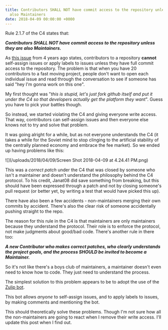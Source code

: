 ```yaml
---
title: Contributors SHALL NOT have commit access to the repository unless they are
  also Maintainers
date: 2018-04-09 00:00:00 +0000
---
```

Rule 2.1.7 of the C4 states that:

**_Contributors SHALL NOT have commit access to the repository unless they are also Maintainers._**

As [this issue](https://github.com/isaacs/github/issues/153) from 4 years ago states, contributors to a repository **cannot** self-assign issues or apply labels to issues unless they have full commit access to the repository. The problem is that when you have 20 contributors to a fast moving project, people don't want to open each individual issue and read through the conversation to see if someone has said "hey I'm gonna work on this one".

My first thought was "_this is stupid, let's just fork github itself and put it under the C4 so that developers actually get the platform they want_". Guess you have to pick your battles though.

So instead, we started violating the C4 and giving everyone write access. That way, contributors can self-assign issues and then everyone else knows not to try and solve that problem.

It was going alright for a while, but as not everyone understands the C4 (it takes a while for the Soviet mind to stop clinging to the artificial stability of the centrally planned economy and embrace the fee market). So we ended up having problems like this:

![](/uploads/2018/04/09/Screen Shot 2018-04-09 at 4.24.41 PM.png)

This was a _correct patch_ under the C4 that was closed by someone who isn't a maintainer and doesn't understand the philosophy behind the C4 protocol. To his credit, Janat08 did save something from breaking, but this should have been expressed through a patch and not by closing someone's pull request (or better yet, by writing a test that would have picked this up).

There have also been a few accidents - non-maintainers merging their own commits by accident. There's also the clear risk of someone accidentally pushing straight to the repo.

The reason for this rule in the C4 is that maintainers are only maintainers because they understand the protocol. Their role is to enforce the protocol, not make judgments about good/bad code. There's another rule in there too:

**_A new Contributor who makes correct patches, who clearly understands the project goals, and the process SHOULD be invited to become a Maintainer._**

So it's not like there's a boys club of maintainers, a maintainer doesn't even need to know how to code. They just need to understand the process.

The simplest solution to this problem appears to be to adopt the use of the  [Zulip bot](https://github.com/zulip/zulipbot).

This bot allows _anyone_ to self-assign issues, and to apply labels to issues, by making comments and mentioning the bot.

This should theoretically solve these problems. Though I'm not sure how all the non-maintainers are going to react when I remove their write access. I'll update this post when I find out.